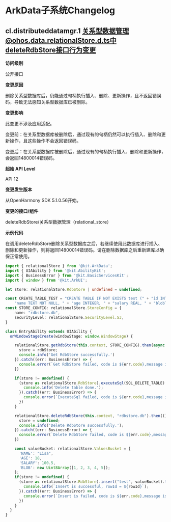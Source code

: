 # ArkData子系统Changelog

## cl.distributeddatamgr.1 关系型数据管理@ohos.data.relationalStore.d.ts中deleteRdbStore接口行为变更

**访问级别**

公开接口

**变更原因**

删除关系型数据库后，仍能通过句柄执行插入、删除、更新操作，且不返回错误码，导致无法感知关系型数据库已被删除。

**变更影响**

此变更不涉及应用适配。

变更前：在关系型数据库被删除后，通过现有的句柄仍然可以执行插入、删除和更新操作，且这些操作不会返回错误码。

变更后：在关系型数据库被删除后，通过现有的句柄执行插入、删除和更新操作，会返回14800014错误码。

**起始 API Level**

API 12

**变更发生版本**

从OpenHarmony SDK 5.1.0.56开始。

**变更的接口/组件**

deleteRdbStore/关系型数据管理（relational_store）

**示例代码**

在调用deleteRdbStore删除关系型数据库之后，若继续使用此数据库进行插入、删除和更新操作，则将返回14800014错误码。请在删除数据库之后重新建库以确保正常使用。

```ts
import { relationalStore } from '@kit.ArkData';
import { UIAbility } from '@kit.AbilityKit';
import { BusinessError } from '@kit.BasicServicesKit';
import { window } from '@kit.ArkUI';

let store: relationalStore.RdbStore | undefined = undefined;

const CREATE_TABLE_TEST = "CREATE TABLE IF NOT EXISTS test (" + "id INTEGER PRIMARY KEY AUTOINCREMENT, " +
    "name TEXT NOT NULL, " + "age INTEGER, " + "salary REAL, " + "blobType BLOB)";
const STORE_CONFIG: relationalStore.StoreConfig = {
    name: "rdbstore.db",
    securityLevel: relationalStore.SecurityLevel.S3,
}

class EntryAbility extends UIAbility {
  onWindowStageCreate(windowStage: window.WindowStage) {

    relationalStore.getRdbStore(this.context, STORE_CONFIG).then(async (rdbStore: relationalStore.RdbStore) => {
      store = rdbStore;
      console.info('Get RdbStore successfully.')
    }).catch((err: BusinessError) => {
      console.error(`Get RdbStore failed, code is ${err.code},message is ${err.message}`);
    })

    if(store != undefined) {
      (store as relationalStore.RdbStore).executeSql(SQL_DELETE_TABLE).then(() => {
        console.info('Delete table done.');
      }).catch((err: BusinessError) => {
        console.error(`ExecuteSql failed, code is ${err.code},message is ${err.message}`);
      })
    }

    relationalStore.deleteRdbStore(this.context, "rdbstore.db").then(()=>{
      store = undefined;
      console.info('Delete RdbStore successfully.');
    }).catch((err: BusinessError) => {
      console.error(`Delete RdbStore failed, code is ${err.code},message is ${err.message}`);
    })

    const valueBucket: relationalStore.ValuesBucket = {
      'NAME': "Lisa",
      'AGE': 18,
      'SALARY': 100.5,
      'BLOB': new Uint8Array([1, 2, 3, 4, 5]);
    };
    if(store != undefined) {
      (store as relationalStore.RdbStore).insert("test", valueBucket).then((rowId: number) => {
        console.info(`Insert is successful, rowId = ${rowId}`);
      }).catch((err: BusinessError) => {
        console.error(`Insert is failed, code is ${err.code},message is ${err.message}`);
      })
    }
  }
}
```